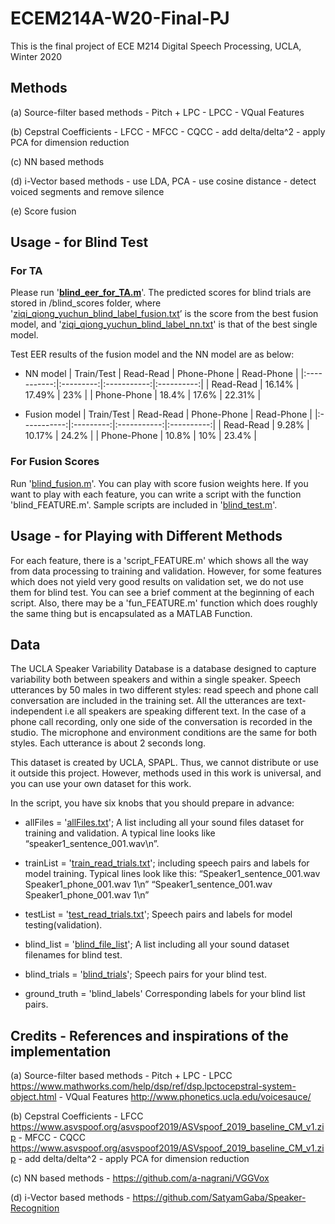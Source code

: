 # ECEM214A-W20-Final-PJ
This is the final project of ECE M214 Digital Speech Processing, UCLA, Winter 2020

## Methods
(a) Source-filter based methods
    - Pitch + LPC
    - LPCC
    - VQual Features

(b) Cepstral Coefficients
    - LFCC
    - MFCC
    - CQCC
    - add delta/delta^2
    - apply PCA for dimension reduction

(c) NN based methods

(d) i-Vector based methods
    - use LDA, PCA
    - use cosine distance
    - detect voiced segments and remove silence

(e) Score fusion

## Usage - for Blind Test

### For TA
Please run '[**blind_eer_for_TA.m**](blind_scores/blind_eer_for_TA.m)'. The predicted scores for blind trials are stored in /blind_scores folder, where '[ziqi_qiong_yuchun_blind_label_fusion.txt](blind_scores/ziqi_qiong_yuchun_blind_label_fusion.txt)’ is the score from the best fusion model, and '[ziqi_qiong_yuchun_blind_label_nn.txt](blind_scores/ziqi_qiong_yuchun_blind_label_nn.txt)' is that of the best single model.

Test EER results of the fusion model and the NN model are as below:
- NN model
|  Train/Test | Read-Read | Phone-Phone | Read-Phone |
|:-----------:|:---------:|:-----------:|:----------:|
|  Read-Read  |   16.14%  |    17.49%   |     23%    |
| Phone-Phone |   18.4%   |    17.6%    |   22.31%   |

- Fusion model
|  Train/Test | Read-Read | Phone-Phone | Read-Phone |
|:-----------:|:---------:|:-----------:|:----------:|
|  Read-Read  |   9.28%   |    10.17%   |    24.2%   |
| Phone-Phone |   10.8%   |     10%     |    23.4%   |

### For Fusion Scores
Run '[blind_fusion.m](blind_fusion.m)'. You can play with score fusion weights here. 
If you want to play with each feature, you can write a script with the function 'blind_FEATURE.m'. Sample scripts are included in '[blind_test.m](blind_test.m)'.

## Usage - for Playing with Different Methods
For each feature, there is a 'script_FEATURE.m' which shows all the way from data processing to training and validation. However, for some features which does not yield very good results on validation set, we do not use them for blind test. You can see a brief comment at the beginning of each script. Also, there may be a 'fun_FEATURE.m' function which does roughly the same thing but is encapsulated as a MATLAB Function.


## Data

The UCLA Speaker Variability Database is a database designed to capture variability both between speakers and within a single speaker. Speech utterances by 50 males in two different styles: read speech and phone call conversation are included in the training set. All the utterances are text-independent i.e all speakers are speaking different text. In the case of a phone call recording, only one side of the conversation is recorded in the studio. The microphone and environment conditions are the same for both styles. Each utterance is about 2 seconds long​.

This dataset is created by UCLA, SPAPL. Thus, we cannot distribute or use it outside this project. However, methods used in this work is universal, and you can use your own dataset for this work.

In the script, you have six knobs that you should prepare in advance:

- allFiles = '[allFiles.txt](filelists/allFiles.txt)'; 
A list including all your sound files dataset for training and validation. A typical line looks like “speaker1_sentence_001.wav\n”.

- trainList = '[train_read_trials.txt](filelists/train_read_trials.txt)';
including speech pairs and labels for model training.
Typical lines look like this: 
“Speaker1_sentence_001.wav  Speaker1_phone_001.wav  1\n”
“Speaker1_sentence_001.wav  Speaker1_phone_001.wav  1\n”

- testList = '[test_read_trials.txt](filelists/test_read_trials.txt)'; 
Speech pairs and labels for model testing(validation). 

- blind_list = '[blind_file_list](filelists/blind_file_list)'; 
A list including all your sound dataset filenames for blind test.

- blind_trials = '[blind_trials](filelists/blind_trials)';
Speech pairs for your blind test.

- ground_truth = 'blind_labels'
Corresponding labels for your blind list pairs.


## Credits - References and inspirations of the implementation

(a) Source-filter based methods
    - Pitch + LPC
    - LPCC https://www.mathworks.com/help/dsp/ref/dsp.lpctocepstral-system-object.html
    - VQual Features http://www.phonetics.ucla.edu/voicesauce/

(b) Cepstral Coefficients
    - LFCC https://www.asvspoof.org/asvspoof2019/ASVspoof_2019_baseline_CM_v1.zip
    - MFCC
    - CQCC https://www.asvspoof.org/asvspoof2019/ASVspoof_2019_baseline_CM_v1.zip
    - add delta/delta^2
    - apply PCA for dimension reduction

(c) NN based methods
    - https://github.com/a-nagrani/VGGVox

(d) i-Vector based methods
    - https://github.com/SatyamGaba/Speaker-Recognition

